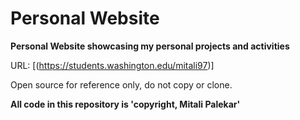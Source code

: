 # Personal Website
**Personal Website showcasing my personal projects and activities**

URL: [(https://students.washington.edu/mitali97)]

Open source for reference only, do not copy or clone.

**All code in this repository is 'copyright, Mitali Palekar'**


